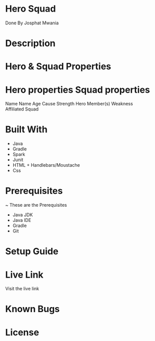 # Hero Squad
Done By Josphat Mwania

# Description

# Hero & Squad Properties

# Hero properties 	Squad properties
Name	             Name
Age	                 Cause
Strength	        Hero Member(s)
Weakness	
Affiliated Squad	
# Built With
- Java
- Gradle
- Spark
- Junit
- HTML + Handlebars/Moustache
- Css


# Prerequisites
~ These are the Prerequisites
- Java JDK
- Java IDE
- Gradle
- Git




# Setup Guide

# Live Link
Visit the live link

# Known Bugs

# License
